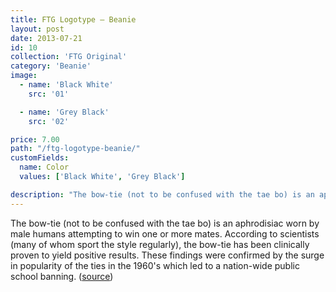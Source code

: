 ```yaml
---
title: FTG Logotype — Beanie
layout: post
date: 2013-07-21
id: 10
collection: 'FTG Original'
category: 'Beanie'
image:
  - name: 'Black White'
    src: '01'

  - name: 'Grey Black'
    src: '02'

price: 7.00
path: "/ftg-logotype-beanie/"
customFields:
  name: Color
  values: ['Black White', 'Grey Black']

description: "The bow-tie (not to be confused with the tae bo) is an aphrodisiac worn by male humans attempting to win one or more mates."
---
```


The bow-tie (not to be confused with the tae bo) is an aphrodisiac worn by male humans attempting to win one or more mates. According to scientists (many of whom sport the style regularly), the bow-tie has been clinically proven to yield positive results. These findings were confirmed by the surge in popularity of the ties in the 1960's which led to a nation-wide public school banning. ([source](http://uncyclopedia.wikia.com/wiki/Bow_tie))
